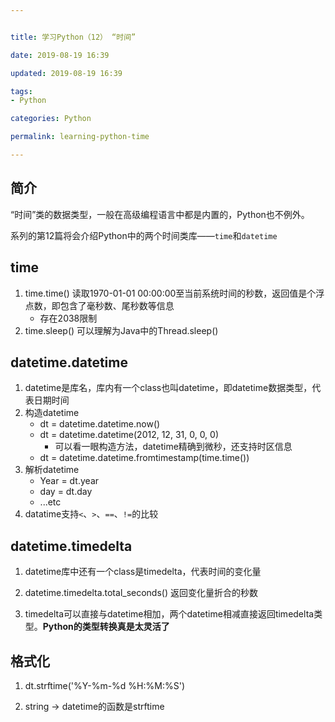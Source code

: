 ```yaml
---


title: 学习Python（12） “时间”

date: 2019-08-19 16:39

updated: 2019-08-19 16:39

tags:
- Python

categories: Python

permalink: learning-python-time

---
```


## 简介

“时间”类的数据类型，一般在高级编程语言中都是内置的，Python也不例外。

系列的第12篇将会介绍Python中的两个时间类库——`time`和`datetime`



## time

1. time.time() 读取1970-01-01 00:00:00至当前系统时间的秒数，返回值是个浮点数，即包含了毫秒数、尾秒数等信息
   - 存在2038限制
2. time.sleep() 可以理解为Java中的Thread.sleep()



## datetime.datetime

1. datetime是库名，库内有一个class也叫datetime，即datetime数据类型，代表日期时间
2. 构造datetime
   - dt = datetime.datetime.now()
   - dt = datetime.datetime(2012, 12, 31, 0, 0, 0)
     - 可以看一眼构造方法，datetime精确到微秒，还支持时区信息
   - dt = datetime.datetime.fromtimestamp(time.time())
3. 解析datetime
   - Year = dt.year
   - day = dt.day
   - ...etc
4. datatime支持`<`、`>`、`==`、`!=`的比较



## datetime.timedelta

1. datetime库中还有一个class是timedelta，代表时间的变化量
2. datetime.timedelta.total_seconds() 返回变化量折合的秒数

3. timedelta可以直接与datetime相加，两个datetime相减直接返回timedelta类型。**Python的类型转换真是太灵活了**



## 格式化

1. dt.strftime('%Y-%m-%d %H:%M:%S')

2. string -> datetime的函数是strftime